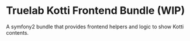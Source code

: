 Truelab Kotti Frontend Bundle (WIP)
===================================

A symfony2 bundle that provides frontend helpers and logic to show Kotti contents.
